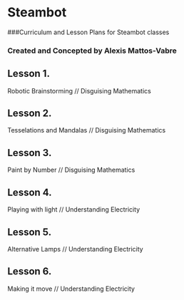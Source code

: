 # Steambot
###Curriculum and Lesson Plans for Steambot classes
### Created and Concepted by Alexis Mattos-Vabre

## Lesson 1. 
Robotic Brainstorming // Disguising Mathematics

## Lesson 2. 
Tesselations and Mandalas // Disguising Mathematics

## Lesson 3. 
Paint by Number // Disguising Mathematics

## Lesson 4. 
Playing with light // Understanding Electricity

## Lesson 5. 
Alternative Lamps // Understanding Electricity

## Lesson 6.
Making it move // Understanding Electricity
